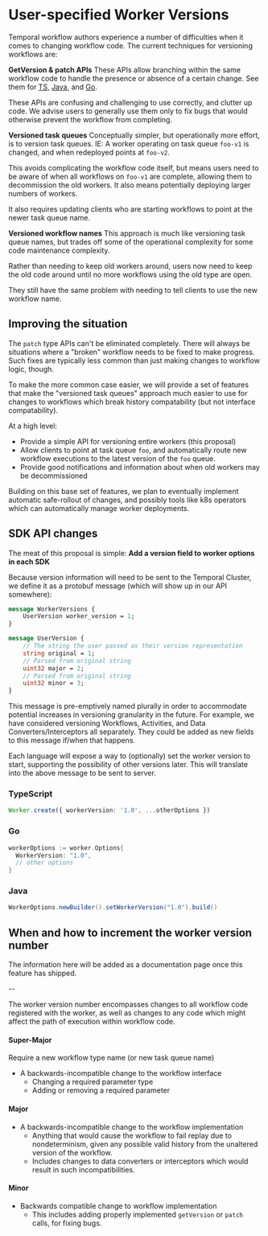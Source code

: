 # User-specified Worker Versions

Temporal workflow authors experience a number of difficulties when it comes to
changing workflow code. The current techniques for versioning workflows are:

**GetVersion & patch APIs**
These APIs allow branching within the same workflow code to handle the presence
or absence of a certain change. See them for [TS](https://docs.temporal.io/docs/typescript/patching#typescript-sdk-patching-api), [Java](https://docs.temporal.io/docs/java/versioning/), and [Go](https://docs.temporal.io/docs/go/versioning/).

These APIs are confusing and challenging to use correctly, and clutter up code.
We advise users to generally use them only to fix bugs that would otherwise prevent
the workflow from completing.

**Versioned task queues**
Conceptually simpler, but operationally more effort, is to version task queues.
IE: A worker operating on task queue `foo-v1` is changed, and when redeployed
points at `foo-v2`.

This avoids complicating the workflow code itself, but means users need to be
aware of when all workflows on `foo-v1` are complete, allowing them to decommission
the old workers. It also means potentially deploying larger numbers of workers.

It also requires updating clients who are starting workflows to point at the
newer task queue name.

**Versioned workflow names**
This approach is much like versioning task queue names, but trades off some of
the operational complexity for some code maintenance complexity.

Rather than needing to keep old workers around, users now need to keep the
old code around until no more workflows using the old type are open.

They still have the same problem with needing to tell clients to use the new
workflow name.

## Improving the situation

The `patch` type APIs can't be eliminated completely. There will always be 
situations where a "broken" workflow needs to be fixed to make progress. Such
fixes are typically less common than just making changes to workflow logic, though.

To make the more common case easier, we will provide a set of features that
make the "versioned task queues" approach much easier to use for changes to
workflows which break history compatability (but not interface compatability).

At a high level:
* Provide a simple API for versioning entire workers (this proposal)
* Allow clients to point at task queue `foo`, and automatically route new workflow executions
  to the latest version of the `foo` queue.
* Provide good notifications and information about when old workers may be
  decommissioned

Building on this base set of features, we plan to eventually implement
automatic safe-rollout of changes, and possibly tools like k8s operators
which can automatically manage worker deployments.

## SDK API changes

The meat of this proposal is simple:
**Add a version field to worker options in each SDK**

Because version information will need to be sent to the Temporal Cluster,
we define it as a protobuf message (which will show up in our API somewhere):
```protobuf
message WorkerVersions {
    UserVersion worker_version = 1;
}

message UserVersion {
    // The string the user passed as their version representation
    string original = 1;
    // Parsed from original string
    uint32 major = 2;
    // Parsed from original string
    uint32 minor = 3;
}
```

This message is pre-emptively named plurally in order to accommodate potential
increases in versioning granularity in the future. For example, we have considered
versioning Workflows, Activities, and Data Converters/Interceptors all separately.
They could be added as new fields to this message if/when that happens.

Each language will expose a way to (optionally) set the worker version to 
start, supporting the possibility of other versions later. This will translate 
into the above message to be sent to server.

### TypeScript

```typescript
Worker.create({ workerVersion: '1.0', ...otherOptions })
```

### Go

```go
workerOptions := worker.Options{
  WorkerVersion: "1.0",
  // other options
}
```

### Java

```java
WorkerOptions.newBuilder().setWorkerVersion("1.0").build()
```

## When and how to increment the worker version number

The information here will be added as a documentation page once this feature
has shipped.

--

The worker version number encompasses changes to all workflow code registered
with the worker, as well as changes to any code which might affect the path
of execution within workflow code.

#### Super-Major
Require a new workflow type name (or new task queue name)

- A backwards-incompatible change to the workflow interface
    - Changing a required parameter type
    - Adding or removing a required parameter


#### Major

- A backwards-incompatible change to the workflow implementation
    - Anything that would cause the workflow to fail replay due to nondeterminism, given any possible valid history from the unaltered version of the workflow. 
    - Includes changes to data converters or interceptors which would result in such incompatibilities.

#### Minor

- Backwards compatible change to workflow implementation
    - This includes adding properly implemented `getVersion` or `patch` calls, for fixing bugs.
